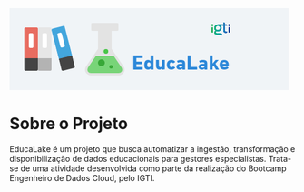 ![](https://github.com/spacemarcio/education-lake/blob/1c3ec092334f846c12680743b09e55df841d8423/readme-images/educalake-logo.png)

# Sobre o Projeto

EducaLake é um projeto que busca automatizar a ingestão, transformação e disponibilização de dados educacionais para gestores especialistas. Trata-se de uma atividade desenvolvida como parte da realização do Bootcamp Engenheiro de Dados Cloud, pelo IGTI.